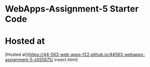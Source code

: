 # WebApps-Assignment-5 Starter Code
# Hosted at 
[Hosted at](https://44-563-web-apps-f22.github.io/44563-webapps-assignment-5-s555675/ insect.html)
